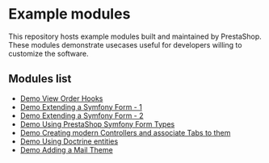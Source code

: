 # Example modules

This repository hosts example modules built and maintained by PrestaShop.
These modules demonstrate usecases useful for developers willing to customize the software.

## Modules list

- [Demo View Order Hooks](https://github.com/PrestaShop/example-modules/tree/master/demovieworderhooks)
- [Demo Extending a Symfony Form - 1](https://github.com/PrestaShop/example-modules/tree/master/demoextendsymfonyform1)
- [Demo Extending a Symfony Form - 2](https://github.com/PrestaShop/example-modules/tree/master/demoextendsymfonyform2)
- [Demo Using PrestaShop Symfony Form Types](https://github.com/PrestaShop/example-modules/tree/master/demosymfonyform)
- [Demo Creating modern Controllers and associate Tabs to them](https://github.com/PrestaShop/example-modules/tree/master/democontrollertabs)
- [Demo Using Doctrine entities](https://github.com/PrestaShop/example-modules/tree/master/demodoctrine)
- [Demo Adding a Mail Theme](https://github.com/PrestaShop/example-modules/tree/master/example_module_mailtheme)